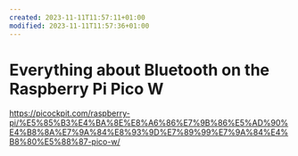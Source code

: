 ```yaml
---
created: 2023-11-11T11:57:11+01:00
modified: 2023-11-11T11:57:36+01:00
---
```


# Everything about Bluetooth on the Raspberry Pi Pico W

<https://picockpit.com/raspberry-pi/%E5%85%B3%E4%BA%8E%E8%A6%86%E7%9B%86%E5%AD%90%E4%B8%8A%E7%9A%84%E8%93%9D%E7%89%99%E7%9A%84%E4%B8%80%E5%88%87-pico-w/>
